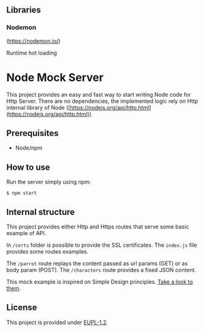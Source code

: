 ## Libraries
### Nodemon
(https://nodemon.io/)

Runtime hot loading

# Node Mock Server

This project provides an easy and fast way to start writing Node code for Http Server. There are no dependencies, the implemented logic rely on Http internal library of Node ([https://nodejs.org/api/http.html](https://nodejs.org/api/http.html))

## Prerequisites

* Node/npm

## How to use

Run the server simply using npm:

```$ npm start```

## Internal structure

This project provides either Http and Https routes that serve some basic example of API.

In ```/certs``` folder is possible to provide the SSL certificates.
The ```index.js``` file provides some routes examples.

The ```/parrot``` route replays the content passed as url params (GET) or as body param (POST).
The ```/characters``` route provides a fixed JSON content.

This mock example is inspired on Simple Design principles. [Take a look to them](https://www.agilealliance.org/glossary/simple-design).

## License

This project is provided under [EUPL-1.2](https://eupl.eu/1.2/en).
